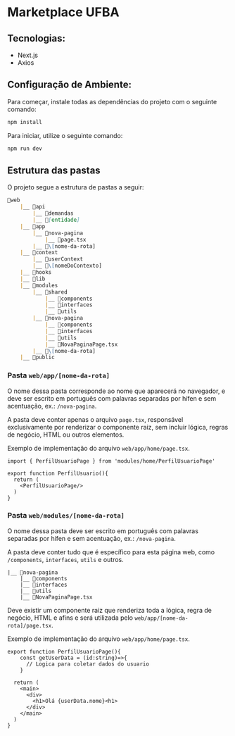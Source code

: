 # Marketplace UFBA

## Tecnologias:

- Next.js
- Axios

## Configuração de Ambiente:

Para começar, instale todas as dependências do projeto com o seguinte comando:

```bash
npm install
```

Para iniciar, utilize o seguinte comando:

```bash
npm run dev
```

## Estrutura das pastas

O projeto segue a estrutura de pastas a seguir:

```MARKDOWN
📂web
	|__ 📂api
		|__ 📂demandas
		|__ 📂[entidade]
	|__ 📂app
		|__ 📂nova-pagina
			|__ 📄page.tsx
		|__ 📂\[nome-da-rota]
	|__ 📂context
		|__ 📂userContext
		|__ 📂\[nomeDoContexto]
	|__ 📂hooks
	|__ 📂lib
	|__ 📂modules
		|__ 📂shared
			|__ 📂components
			|__ 📂interfaces
			|__ 📂utils
		|__ 📂nova-pagina
			|__ 📂components
			|__ 📂interfaces
			|__ 📂utils
			|__ 📄NovaPaginaPage.tsx
		|__ 📂\[nome-da-rota]
	|__ 📂public
```
### Pasta `web/app/[nome-da-rota]`

O nome dessa pasta corresponde ao nome que aparecerá no navegador, e deve ser escrito em português com palavras separadas por hífen e sem acentuação, ex.:  `/nova-pagina`.

A pasta deve conter apenas o arquivo `page.tsx`, responsável exclusivamente por renderizar o componente raiz, sem incluir lógica, regras de negócio, HTML ou outros elementos.

Exemplo de implementação do arquivo `web/app/home/page.tsx`.

```TSX
import { PerfilUsuarioPage } from 'modules/home/PerfilUsuarioPage'

export function PerfilUsuario(){
  return (
    <PerfilUsuarioPage/>
  )
}
```

### Pasta `web/modules/[nome-da-rota]`

O nome dessa pasta deve ser escrito em português com palavras separadas por hífen e sem acentuação, ex.:  `/nova-pagina`.

A pasta deve conter tudo que é específico para esta página web, como `/components`, `interfaces`, `utils` e outros.

```
|__ 📂nova-pagina
	|__ 📂components
	|__ 📂interfaces
	|__ 📂utils
	|__ 📄NovaPaginaPage.tsx
```

Deve existir um componente raiz que renderiza toda a lógica, regra de negócio, HTML e afins e será utilizada pelo `web/app/[nome-da-rota]/page.tsx`.

Exemplo de implementação do arquivo `web/app/home/page.tsx`.

````TSX
export function PerfilUsuarioPage(){
	const getUserData = (id:string)=>{
	  // Logica para coletar dados do usuario
	}

  return (
    <main>
      <div>
        <h1>Olá {userData.nome}<h1>
      </div>
    </main>
  )
}
````